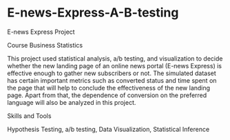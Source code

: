 # E-news-Express-A-B-testing
E-news Express Project

Course Business Statistics

This project used statistical analysis, a/b testing, and visualization to decide whether the new landing page of an
online news portal (E-news Express) is effective enough to gather new subscribers or not. The simulated dataset has 
certain important metrics such as converted status and time spent on the page that will help to conclude the effectiveness 
of the new landing page. Apart from that, the dependence of conversion on the preferred language will also be analyzed in this project.

Skills and Tools

Hypothesis Testing, a/b testing, Data Visualization, Statistical Inference
